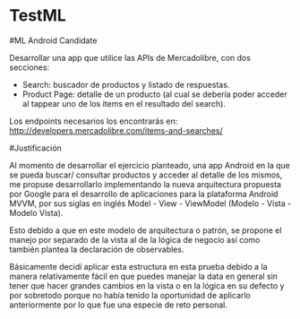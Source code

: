 # TestML

#ML Android Candidate

Desarrollar una app que utilice las APIs de Mercadolibre, con dos secciones: 

- Search: buscador de productos y listado de respuestas. 
- Product Page: detalle de un producto (al cual se debería poder acceder al tappear uno de los items en el resultado del search).
 
Los endpoints necesarios los encontrarás en: 
http://developers.mercadolibre.com/items-and-searches/ 


#Justificación 

Al momento de desarrollar el ejercicio planteado, una app Android en la que se pueda buscar/ consultar productos y acceder al detalle de los mismos, me propuse desarrollarlo implementando la nueva arquitectura propuesta por Google para el desarrollo de aplicaciones para la plataforma Android MVVM, por sus siglas en inglés Model - View - ViewModel (Modelo - Vista - Modelo Vista). 

Esto debido a que en este modelo de arquitectura o patrón, se propone el manejo por separado de la vista al de la lógica de negocio así como también plantea la declaración de observables.

Básicamente decidí aplicar esta estructura en esta prueba debido a la manera relativamente fácil en que puedes manejar la data en general sin tener que hacer grandes cambios en la vista o en la lógica en su defecto y por sobretodo porque no había tenido la oportunidad de aplicarlo anteriormente por lo que fue una especie de reto personal.
